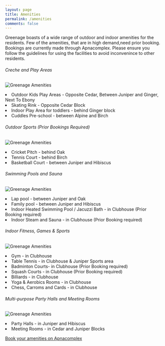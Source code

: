 ```yaml
---
layout: page
title: Amenities
permalink: /amenities
comments: false
---
```

<div class="row justify-content-between">
<div class="col-md-8 pr-5">

<p>Greenage boasts of a wide range of outdoor and indoor amenities for the residents. Few of the amenities, that are in high demand,need prior booking. Bookings are currently made through Apnacomplex. Please ensure you follow the guidelines for using the facilities to avoid inconvenince to other residents.</p>

<h6> Creche and Play Areas</h6>
<p class="mb-5"><img class="shadow-lg" src="{{site.baseurl}}/assets/images/greenagepic15.jpg" alt="Greenage Amenities" /></p>

<li>Outdoor Kids Play Areas - Opposite Cedar, Between Juniper and Ginger, Next To Ebony</li>
<li>Skating Rink - Opposite Cedar Block</li>
<li>Indoor Play Area for toddlers - behind Ginger block</li>
<li>Cuddles Pre-school - between Alpine and Birch</li>

<p></p>

<h6>Outdoor Sports (Prior Bookings Required)</h6>
<p class="mb-5"><img class="shadow-lg" src="{{site.baseurl}}/assets/images/amenities-tennis.png" alt="Greenage Amenities" /></p>
<li>Cricket Pitch - behind Oak</li> 
<li>Tennis Court - behind Birch</li>
<li>Basketball Court - between Juniper and Hibiscus</li>

<p></p>

<h6>Swimming Pools and Sauna</h6>
<p class="mb-5"><img class="shadow-lg" src="{{site.baseurl}}/assets/images/greenagepic14.jpg" alt="Greenage Amenities" /></p>
<li>Lap pool - between Juniper and Oak</li>
<li>Family pool - between Juniper and Hibiscus</li>
<li>Indoor Heated Swimming Pool / Jacuzzi Bath - in Clubhouse (Prior Booking required)</li>
<li>Indoor Steam and Sauna - in Clubhouse (Prior Booking required)</li>

<p></p>

<h6>Indoor Fitness, Games & Sports</h6>
<p class="mb-5"><img class="shadow-lg" src="{{site.baseurl}}/assets/images/greenagepic16.jpg" alt="Greenage Amenities" /></p>
<li>Gym - in Clubhouse</li>
<li>Table Tennis - in Clubhouse & Juniper Sports area</li>
<li>Badminton Courts- in Clubhouse (Prior Booking required)</li>
<li>Squash Courts - in  Clubhouse (Prior Booking required)</li>
<li>Billiards - in  Clubhouse </li>
<li>Yoga & Aerobics Rooms - in  Clubhouse </li>
<li>Chess, Carroms and Cards - in Clubhouse</li>

<p></p>

<h6>Multi-purpose Party Halls and Meeting Rooms</h6>
<p class="mb-5"><img class="shadow-lg" src="{{site.baseurl}}/assets/images/greenagepic18.jpg" alt="Greenage Amenities" /></p>
<li>Party Halls - in Juniper and Hibiscus</li>
<li>Meeting Rooms - in Cedar and Juniper Blocks</li>

<p></p>

</div>

<div class="col-md-4">

<div class="sticky-top sticky-top-80">
<p></p>
<a target="_blank" href="https://www.apnacomplex.com/facilities/directory/" class="btn btn-success">Book your amenities on Apnacomplex</a>  

</div>
</div>
</div>
